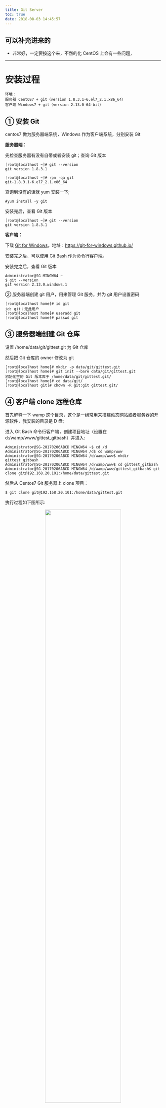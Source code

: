 ```yaml
---
title: Git Server
toc: true
date: 2018-08-03 14:45:57
---
```

## 可以补充进来的

* 非常好，一定要按这个来，不然的化 CentOS 上会有一些问题，

---



# 安装过程

```
环境：
服务器 CentOS7 + git（version 1.8.3.1-6.el7_2.1.x86_64）
客户端 Windows7 + git（version 2.13.0-64-bit）
```

## ① 安装 Git

centos7 做为服务器端系统，Windows 作为客户端系统，分别安装 Git

**服务器端：**

先检查服务器有没有自带或者安装 git；查询 Git 版本

```
[root@localhost ~]# git --version
git version 1.8.3.1

[root@localhost ~]# rpm -qa git
git-1.8.3.1-6.el7_2.1.x86_64
```

查询到没有的话就 yum 安装一下;

```
#yum install -y git
```

安装完后，查看 Git 版本

```
[root@localhost ~]# git --version
git version 1.8.3.1
```

**客户端：**

下载 [Git for Windows](https://github.com/git-for-windows/git/releases/download/v2.13.0.windows.1/Git-2.13.0-64-bit.exe)，地址：<https://git-for-windows.github.io/>

安装完之后，可以使用 Git Bash 作为命令行客户端。

安装完之后，查看 Git 版本

```
Administrator@SG MINGW64 ~
$ git --version
git version 2.13.0.windows.1
```

 ② 服务器端创建 git 用户，用来管理 Git 服务，并为 git 用户设置密码

```
[root@localhost home]# id git
id: git：无此用户
[root@localhost home]# useradd git
[root@localhost home]# passwd git
```

## ③ 服务器端创建 Git 仓库

设置 /home/data/git/gittest.git 为 Git 仓库

然后把 Git 仓库的 owner 修改为 git

```
[root@localhost home]# mkdir -p data/git/gittest.git
[root@localhost home]# git init --bare data/git/gittest.git
初始化空的 Git 版本库于 /home/data/git/gittest.git/
[root@localhost home]# cd data/git/
[root@localhost git]# chown -R git:git gittest.git/
```

## ④ 客户端 clone 远程仓库

首先解释一下 wamp 这个目录，这个是一组常用来搭建动态网站或者服务器的开源软件，我安装的目录是 D 盘;

进入 Git Bash 命令行客户端，创建项目地址（设置在 d:/wamp/www/gittest_gitbash）并进入:



```
Administrator@SG-20170206ABCD MINGW64 ~$ cd /d
Administrator@SG-20170206ABCD MINGW64 /d$ cd wamp/www
Administrator@SG-20170206ABCD MINGW64 /d/wamp/www$ mkdir gittest_gitbash
Administrator@SG-20170206ABCD MINGW64 /d/wamp/www$ cd gittest_gitbash
Administrator@SG-20170206ABCD MINGW64 /d/wamp/www/gittest_gitbash$ git clone git@192.168.20.101:/home/data/gittest.git
```

然后从 Centos7 Git 服务器上 clone 项目：

```
$ git clone git@192.168.20.101:/home/data/gittest.git
```

执行过程如下图所示:

<p align="center">
    <img width="70%" height="70%" src="http://images.iterate.site/blog/image/180803/LFAGAgICbh.png?imageslim">
</p>

当第一次连接到目标 Git 服务器时会得到一个提示：

输入 yes:

```
The authenticity of host '192.168.20.101 (192.168.20.101)' can't be established.
ECDSA key fingerprint is SHA256:HEaAUZgd3tQkEuwzyVdpGowlI6YKeQDfTBS6vVkY6Zc.
Are you sure you want to continue connecting (yes/no)?
```

输入 git 设置的密码:

```
Warning: Permanently added '192.168.20.101' (ECDSA) to the list of known hosts.
git@192.168.20.101's password:
```

 此时 C:\Users\用户名\.ssh 下会多出一个文件 known_hosts，以后在这台电脑上再次连接目标 Git 服务器时不会再提示上面的语句。

<p align="center">
    <img width="70%" height="70%" src="http://images.iterate.site/blog/image/180803/7haGDagkLm.png?imageslim">
</p>

后面提示要输入密码，可以采用 SSH 公钥来进行验证。



## ⑤ 客户端创建 SSH 公钥和私钥

```
$ ssh-keygen -t rsa -C "1838370@qq.com"
```

<p align="center">
    <img width="70%" height="70%" src="http://images.iterate.site/blog/image/180803/e64e4cG99F.png?imageslim">
</p>

此时 C:\Users\用户名\.ssh 下会多出两个文件 id_rsa 和 id_rsa.pub

id_rsa 是私钥

id_rsa.pub 是公钥

<p align="center">
    <img width="70%" height="70%" src="http://images.iterate.site/blog/image/180803/hl85b3deAA.png?imageslim">
</p>

## ⑥ 服务器端 Git 打开 RSA 认证

进入 /etc/ssh 目录，编辑 sshd_config，打开以下三个配置的注释：

```
[root@localhost git]# cd /etc/ssh/
[root@localhost ssh]# vim sshd_config
```

```
RSAAuthentication yes
PubkeyAuthentication yes
AuthorizedKeysFile .ssh/authorized_keys
```

:wq 保存

保存并重启 sshd 服务：

```
[root@localhost ssh]# systemctl restart sshd.service
```

由 AuthorizedKeysFile 得知公钥的存放路径是 .ssh/authorized_keys，

实际上是 $Home/.ssh/authorized_keys，

由于管理 Git 服务的用户是 git，所以实际存放公钥的路径是 /home/git/.ssh/authorized_keys

在 /home/git/ 下创建目录 .ssh

```
[root@localhost git]# pwd
/home/git
[root@localhost git]# mkdir .ssh
[root@localhost git]# ls -a
. .. .bash_logout .bash_profile .bashrc .gnome2 .mozilla .ssh
```

然后把 .ssh 文件夹的 owner 修改为 git

```
[root@localhost git]# chown -R git:git .ssh
[root@localhost git]# ll -a
总用量 32
drwx------. 5 git  git  4096 8月  28 20:04 .
drwxr-xr-x. 8 root root 4096 8月  28 19:32 ..
-rw-r--r--. 1 git  git    18 10月 16 2014 .bash_logout
-rw-r--r--. 1 git  git   176 10月 16 2014 .bash_profile
-rw-r--r--. 1 git  git   124 10月 16 2014 .bashrc
drwxr-xr-x. 2 git  git  4096 11月 12 2010 .gnome2
drwxr-xr-x. 4 git  git  4096 5月   8 12:22 .mozilla
drwxr-xr-x. 2 git  git  4096 8月  28 20:08 .ssh
```



## ⑦ 将客户端公钥导入服务器端 /home/git/.ssh/authorized_keys 文件

回到 Git Bash 下，导入文件：

```
Administrator@SG-20170206ABCD MINGW64 /d/wamp/www/gittest_gitbash

$ ssh git@192.168.20.101 'cat >> .ssh/authorized_keys' < ~/.ssh/id_rsa.pub

```

需要输入服务器端 git 用户的密码

<p align="center">
    <img width="70%" height="70%" src="http://images.iterate.site/blog/image/180803/AJ5f91gA7f.png?imageslim">
</p>


回到服务器端，查看 .ssh 下是否存在 authorized_keys 文件：

```
[root@localhost git]# cd .ssh
[root@localhost .ssh]# ll
总用量 4
-rw-rw-r--. 1 git git 398 8月  28 20:08 authorized_keys
```

可以查看一下是否是客户端生成的公钥。



**重要：**

**修改 .ssh 目录的权限为 700**

**修改 .ssh/authorized_keys 文件的权限为 600**

```
[root@localhost git]# chmod 700 .ssh
[root@localhost git]# cd .ssh
[root@localhost .ssh]# chmod 600 authorized_keys
```

 ⑧ 客户端再次 clone 远程仓库

```
$ git clone git@192.168.20.101:/home/data/git/gittest.git
```

<p align="center">
    <img width="70%" height="70%" src="http://images.iterate.site/blog/image/180803/iI98b34ab2.png?imageslim">
</p>


  查看客户端项目目录：

 项目已经 clone 了。

<p align="center">
    <img width="70%" height="70%" src="http://images.iterate.site/blog/image/180803/KF8dgeD6B3.png?imageslim">
</p>


 也可以使用 tortoiseGit 客户端来管理项目：

<p align="center">
    <img width="70%" height="70%" src="http://images.iterate.site/blog/image/180803/Jfh7m3gmBI.png?imageslim">
</p>


<p align="center">
    <img width="70%" height="70%" src="http://images.iterate.site/blog/image/180803/Gf2bIFC2Hi.png?imageslim">
</p>


## ⑨ 禁止 git 用户 ssh 登录服务器

之前在服务器端创建的 git 用户不允许 ssh 登录服务器

编辑 /etc/passwd

```
[root@localhost .ssh]# vim /etc/passwd
```

找到：

```
git:x:502:504::/home/git:/bin/bash
```

修改为

```
git:x:502:504::/home/git:/bin/git-shell
```

此时 git 用户可以正常通过 ssh 使用 git，但无法通过 ssh 登录系统。



### 管理公钥

如果团队很小，把每个人的公钥收集起来放到服务器的`/home/git/.ssh/authorized_keys`文件里就是可行的。如果团队有几百号人，就没法这么玩了，这时，可以用[Gitosis](https://git-scm.com/book/zh/v1/%E6%9C%8D%E5%8A%A1%E5%99%A8%E4%B8%8A%E7%9A%84-Git-Gitosis)来管理公钥。

这里我们不介绍怎么玩[Gitosis](https://git-scm.com/book/zh/v1/%E6%9C%8D%E5%8A%A1%E5%99%A8%E4%B8%8A%E7%9A%84-Git-Gitosis)了，几百号人的团队基本都在 500 强了，相信找个高水平的 Linux 管理员问题不大。

### 管理权限

有很多不但视源代码如生命，而且视员工为窃贼的公司，会在版本控制系统里设置一套完善的权限控制，每个人是否有读写权限会精确到每个分支甚至每个目录下。因为 Git 是为 Linux 源代码托管而开发的，所以 Git 也继承了开源社区的精神，不支持权限控制。不过，因为 Git 支持钩子（hook），所以，可以在服务器端编写一系列脚本来控制提交等操作，达到权限控制的目的。[Gitolite](https://git-scm.com/book/zh/v1/%E6%9C%8D%E5%8A%A1%E5%99%A8%E4%B8%8A%E7%9A%84-Git-Gitolite)就是这个工具。

这里我们也不介绍[Gitolite](https://git-scm.com/book/zh/v1/%E6%9C%8D%E5%8A%A1%E5%99%A8%E4%B8%8A%E7%9A%84-Git-Gitolite)了，不要把有限的生命浪费到权限斗争中。

**小结**

- 搭建 Git 服务器非常简单，通常 10 分钟即可完成；
- 要方便管理公钥，用[Gitosis](https://git-scm.com/book/zh/v1/%E6%9C%8D%E5%8A%A1%E5%99%A8%E4%B8%8A%E7%9A%84-Git-Gitosis)；
- 要像 SVN 那样变态地控制权限，用[Gitolite](https://git-scm.com/book/zh/v1/%E6%9C%8D%E5%8A%A1%E5%99%A8%E4%B8%8A%E7%9A%84-Git-Gitosis)。

介绍一个很不错的 git 教程 [参考:杜雪峰-git](https://www.liaoxuefeng.com/wiki/0013739516305929606dd18361248578c67b8067c8c017b000/00137583770360579bc4b458f044ce7afed3df579123eca000)



# 出现的一些问题

## clone 是没有密码了，但是 push 出现 error：

[insufficient permission for adding an object to repository database](https://stackoverflow.com/questions/6448242/git-push-error-insufficient-permission-for-adding-an-object-to-repository-datab)

没看懂里面的方法，linux 的权限管理还是要弄明白的。

[Git Push Error: insufficient permission for adding an object to repository database](https://stackoverflow.com/questions/6448242/git-push-error-insufficient-permission-for-adding-an-object-to-repository-datab)

[Git的 push 权限](https://www.jianshu.com/p/f77edcf4163c)

**弄明白之后这里补充一下。**





# 相关

- [在 Centos7 下搭建 Git 服务器](https://www.cnblogs.com/Sungeek/p/6928125.html)
